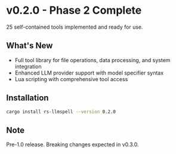 # v0.2.0 - Phase 2 Complete

25 self-contained tools implemented and ready for use.

## What's New
- Full tool library for file operations, data processing, and system integration
- Enhanced LLM provider support with model specifier syntax
- Lua scripting with comprehensive tool access

## Installation
```bash
cargo install rs-llmspell --version 0.2.0
```

## Note
Pre-1.0 release. Breaking changes expected in v0.3.0.